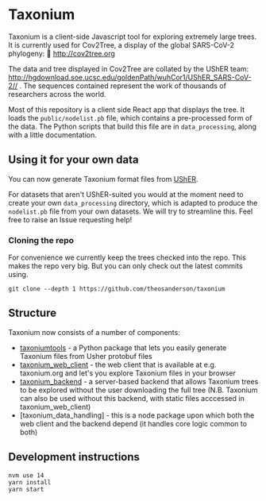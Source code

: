 # Taxonium

Taxonium is a client-side Javascript tool for exploring extremely large trees. It is currently used for Cov2Tree, a display of the global SARS-CoV-2 phylogeny: 🌳 http://cov2tree.org

The data and tree displayed in Cov2Tree are collated by the UShER team: http://hgdownload.soe.ucsc.edu/goldenPath/wuhCor1/UShER_SARS-CoV-2// . The sequences contained represent the work of thousands of researchers across the world.

Most of this repository is a client side React app that displays the tree. It loads the `public/nodelist.pb` file, which contains a pre-processed form of the data. The Python scripts that build this file are in `data_processing`, along with a little documentation.

## Using it for your own data

You can now generate Taxonium format files from [UShER](https://github.com/yatisht/usher/pull/134).

For datasets that aren't UShER-suited you would at the moment need to create your own `data_processing` directory, which is adapted to produce the `nodelist.pb` file from your own datasets. We will try to streamline this. Feel free to raise an Issue requesting help!

### Cloning the repo

For convenience we currently keep the trees checked into the repo. This makes the repo very big. But you can only check out the latest commits using.

```git clone --depth 1 https://github.com/theosanderson/taxonium```


## Structure

Taxonium now consists of a number of components:
* [taxoniumtools](./taxoniumtools/) - a Python package that lets you easily generate Taxonium files from Usher protobuf files
* [taxonium_web_client](./taxonium_web_client/) - the web client that is available at e.g. taxonium.org and let's you explore Taxonium files in your browser
* [taxonium_backend](./taxonium_backend/) - a server-based backend that allows Taxonium trees to be explored without the user downloading the full tree (N.B. Taxonium can also be used without this backend, with static files acccessed in taxonium_web_client)
* [taxonium_data_handling] - this is a node package upon which both the web client and the backend depend (it handles core logic common to both)

## Development instructions

```
nvm use 14
yarn install
yarn start
```
